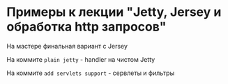 # Примеры к лекции "Jetty, Jersey и обработка http запросов"

На мастере финальная вариант с Jersey

На коммите `plain jetty` - handler на чистом Jetty

На коммите `add servlets support` - сервлеты и фильтры